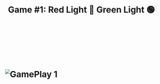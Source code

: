 <h1 align="center">Game #1: Red Light 🔴 Green Light 🟢<h1>
<br>
<br>
<br>

![GamePlay 1](https://media.giphy.com/media/MK2uOa2dndEdoo3Jl7/giphy.gif)
